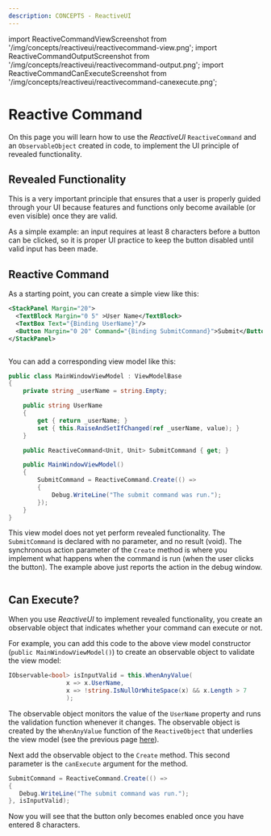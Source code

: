 ```yaml
---
description: CONCEPTS - ReactiveUI
---
```


import ReactiveCommandViewScreenshot from '/img/concepts/reactiveui/reactivecommand-view.png';
import ReactiveCommandOutputScreenshot from '/img/concepts/reactiveui/reactivecommand-output.png';
import ReactiveCommandCanExecuteScreenshot from '/img/concepts/reactiveui/reactivecommand-canexecute.png';

# Reactive Command

On this page you will learn how to use the _ReactiveUI_ `ReactiveCommand` and an `ObservableObject` created in code, to implement the UI principle of revealed functionality.

## Revealed Functionality

This is a very important principle that ensures that a user is properly guided through your UI because features and functions only become available (or even visible) once they are valid. 

As a simple example: an input requires at least 8 characters before a button can be clicked, so it is proper UI practice to keep the button disabled until valid input has been made.

## Reactive Command

As a starting point, you can create a simple view like this:

```xml
<StackPanel Margin="20">
  <TextBlock Margin="0 5" >User Name</TextBlock>
  <TextBox Text="{Binding UserName}"/>
  <Button Margin="0 20" Command="{Binding SubmitCommand}">Submit</Button>
</StackPanel>
```

<img src={ReactiveCommandViewScreenshot} alt=""/>

You can add a corresponding view model like this:

```csharp
public class MainWindowViewModel : ViewModelBase
{
    private string _userName = string.Empty;

    public string UserName
    {
        get { return _userName; }
        set { this.RaiseAndSetIfChanged(ref _userName, value); }
    }

    public ReactiveCommand<Unit, Unit> SubmitCommand { get; }

    public MainWindowViewModel()
    {
        SubmitCommand = ReactiveCommand.Create(() => 
        {
            Debug.WriteLine("The submit command was run.");
        }); 
    }
}
```

This view model does not yet perform revealed functionality. The `SubmitCommand` is declared with no parameter, and no result (void). The synchronous action parameter of the `Create` method is where you implement what happens when the command is run (when the user clicks the button). The example above just reports the action in the debug window.

<img src={ReactiveCommandOutputScreenshot} alt=""/>

## Can Execute?

When you use _ReactiveUI_ to implement revealed functionality, you create an observable object that indicates whether your command can execute or not.

For example, you can add this code to the above view model constructor (`public MainWindowViewModel()`) to create an observable object to validate the view model:

```csharp
IObservable<bool> isInputValid = this.WhenAnyValue(
                x => x.UserName,
                x => !string.IsNullOrWhiteSpace(x) && x.Length > 7
                );
```

The observable object monitors the value of the `UserName` property and runs the validation function whenever it changes. The observable object is created by the `WhenAnyValue` function of the `ReactiveObject` that underlies the view model (see the previous page [here](reactive-view-model.md)).

Next add the observable object to the `Create` method. This second parameter is the `canExecute` argument for the method.

```csharp
SubmitCommand = ReactiveCommand.Create(() => 
{
   Debug.WriteLine("The submit command was run.");
}, isInputValid); 
```

Now you will see that the button only becomes enabled once you have entered 8 characters.

<img src={ReactiveCommandCanExecuteScreenshot} alt=""/>